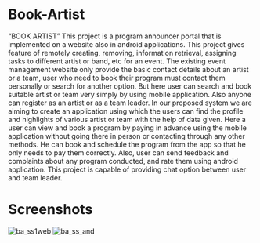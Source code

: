 # Book-Artist
“BOOK ARTIST” This project is a program announcer portal that is  implemented on a website also in android applications.
This project gives feature of remotely creating, removing, information retrieval, assigning tasks to different 
artist or band, etc for an event. The existing event management website only provide the basic contact details
about an artist or a team, user who need to book their program must contact them personally or search for another option.
But here user can search and book suitable artist or team very simply by using mobile application. Also anyone can register
as an artist or as a team leader. In our proposed system we are aiming to create an application using which the users can
find the profile and highlights of various artist or team with the help of data given. Here a user can view and book a program
by paying in advance using the mobile application without going there in person or contacting through any other methods.
He can book and schedule the program from the app so that he only needs to pay them correctly. Also, user can send feedback
and complaints about any program conducted, and rate them using android application. This project is capable of providing chat 
option between user and team leader.

# Screenshots
![ba_ss1web](https://github.com/hashi43/Book-Artist/assets/108570118/e780033b-a7ee-4eea-a800-dbd439a025a5)
![ba_ss_and](https://github.com/hashi43/Book-Artist/assets/108570118/642238c0-a1cc-4838-a94c-8ce480bbe8f0)
